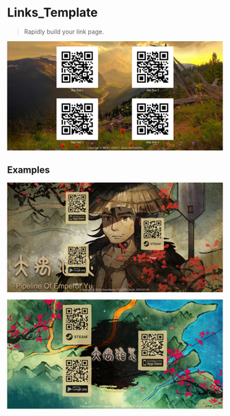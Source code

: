 # Links_Template
> Rapidly build your link page.

<p align="center">
  <img src="./screenshot/screenshot_00.png"/>
</p>

## Examples

<p align="center">
  <img src="./screenshot/screenshot_01.png"/>
</p>

<p align="center">
  <img src="./screenshot/screenshot_02.png"/>
</p>

